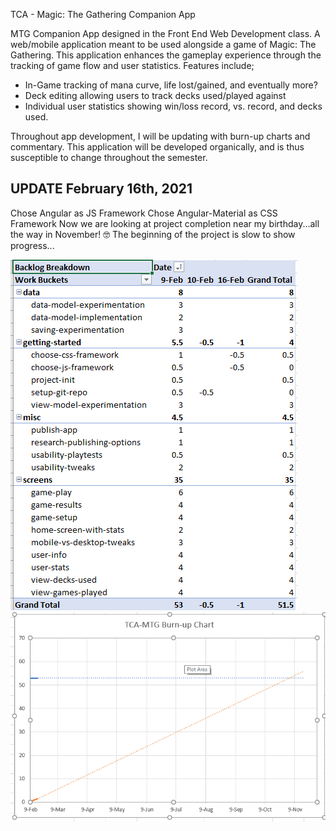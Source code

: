 TCA - Magic: The Gathering Companion App

MTG Companion App designed in the Front End Web Development class. A web/mobile application meant to be used alongside a game of Magic: The Gathering.
This application enhances the gameplay experience through the tracking of game flow and user statistics. Features include;

- In-Game tracking of mana curve, life lost/gained, and eventually more?
- Deck editing allowing users to track decks used/played against
- Individual user statistics showing win/loss record, vs. record, and decks used.

Throughout app development, I will be updating with burn-up charts and commentary. This application will be developed organically, and is thus 
susceptible to change throughout the semester.

UPDATE February 16th, 2021
---

Chose Angular as JS Framework
Chose Angular-Material as CSS Framework
Now we are looking at project completion near my birthday...all the way in November! :nerd_face: The beginning of the project is slow to show progress...

![February 16 Breakdown Backlog](commentary/BBFeb16.png?raw=true)
![February 16 Burn-up Chart](commentary/BurnUpFeb16.png?raw=true)